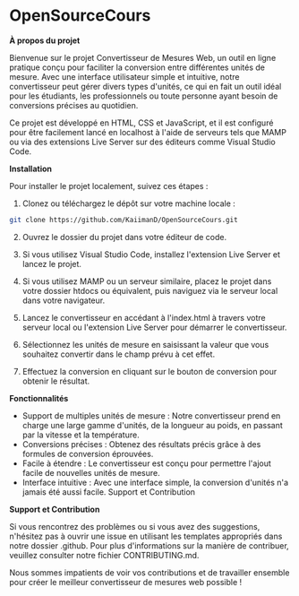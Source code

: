 # OpenSourceCours
**À propos du projet**

Bienvenue sur le projet Convertisseur de Mesures Web, un outil en ligne pratique conçu pour faciliter la conversion entre différentes unités de mesure. Avec une interface utilisateur simple et intuitive, notre convertisseur peut gérer divers types d'unités, ce qui en fait un outil idéal pour les étudiants, les professionnels ou toute personne ayant besoin de conversions précises au quotidien.

Ce projet est développé en HTML, CSS et JavaScript, et il est configuré pour être facilement lancé en localhost à l'aide de serveurs tels que MAMP ou via des extensions Live Server sur des éditeurs comme Visual Studio Code.

**Installation**

Pour installer le projet localement, suivez ces étapes :

1. Clonez ou téléchargez le dépôt sur votre machine locale :

```bash
git clone https://github.com/KaiimanD/OpenSourceCours.git
```

2. Ouvrez le dossier du projet dans votre éditeur de code.

3. Si vous utilisez Visual Studio Code, installez l'extension Live Server et lancez le projet.

4. Si vous utilisez MAMP ou un serveur similaire, placez le projet dans votre dossier htdocs ou équivalent, puis naviguez via le serveur local dans votre navigateur.

5. Lancez le convertisseur en accédant à l'index.html à travers votre serveur local ou l'extension Live Server pour démarrer le convertisseur.

6. Sélectionnez les unités de mesure en saisissant la valeur que vous souhaitez convertir dans le champ prévu à cet effet.

7. Effectuez la conversion en cliquant sur le bouton de conversion pour obtenir le résultat.

**Fonctionnalités**

- Support de multiples unités de mesure : Notre convertisseur prend en charge une large gamme d'unités, de la longueur au poids, en passant par la vitesse et la température.
- Conversions précises : Obtenez des résultats précis grâce à des formules de conversion éprouvées.
- Facile à étendre : Le convertisseur est conçu pour permettre l'ajout facile de nouvelles unités de mesure.
- Interface intuitive : Avec une interface simple, la conversion d'unités n'a jamais été aussi facile.
Support et Contribution

**Support et Contribution**

Si vous rencontrez des problèmes ou si vous avez des suggestions, n'hésitez pas à ouvrir une issue en utilisant les templates appropriés dans notre dossier .github. Pour plus d'informations sur la manière de contribuer, veuillez consulter notre fichier CONTRIBUTING.md.

Nous sommes impatients de voir vos contributions et de travailler ensemble pour créer le meilleur convertisseur de mesures web possible !